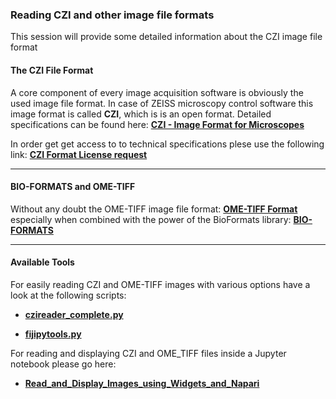 ### Reading CZI and other image file formats

This session will provide some detailed information about the CZI image file format

#### The CZI File Format

A core component of every image acquisition software is obviously the used image file format.
In case of ZEISS microscopy control software this image format is called **CZI**, which is is an open format. Detailed specifications can be found here: **[CZI - Image Format for Microscopes](https://www.zeiss.com/microscopy/int/products/microscope-software/zen/czi.html)**

In order get get access to to technical specifications plese use the following link: **[CZI Format License request](https://www.zeiss.com/microscopy/int/products/microscope-software/czi/czi-download.html)**

***

#### BIO-FORMATS and OME-TIFF

Without any doubt the OME-TIFF image file format: **[OME-TIFF Format](https://docs.openmicroscopy.org/ome-model/6.0.0/ome-tiff/index.html)** especially when combined with the power of the BioFormats library: **[BIO-FORMATS](https://www.openmicroscopy.org/bio-formats/)**

***

#### Available Tools

For easily reading CZI and OME-TIFF images with various options have a look at the following scripts:

* **[czireader_complete.py](https://github.com/zeiss-microscopy/OAD/blob/master/Apeer/fiji_scripts/czireader_complete.py)**

* **[fijipytools.py](https://github.com/zeiss-microscopy/OAD/blob/master/Apeer/fiji_scripts/fijipytools.py)**

For reading and displaying CZI and OME_TIFF files inside a Jupyter notebook please go here:

* **[Read_and_Display_Images_using_Widgets_and_Napari](https://github.com/zeiss-microscopy/OAD/tree/master/jupyter_notebooks/Read_CZI_and_OMETIFF_and_display_widgets_and_napari)**
